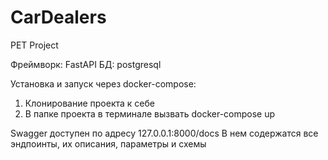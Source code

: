 # CarDealers
PET Project

Фреймворк: FastAPI
БД: postgresql

Установка и запуск через docker-compose:
1. Клонирование проекта к себе
2. В папке проекта в терминале вызвать docker-compose up

Swagger доступен по адресу 127.0.0.1:8000/docs
В нем содержатся все эндпоинты, их описания, параметры и схемы
